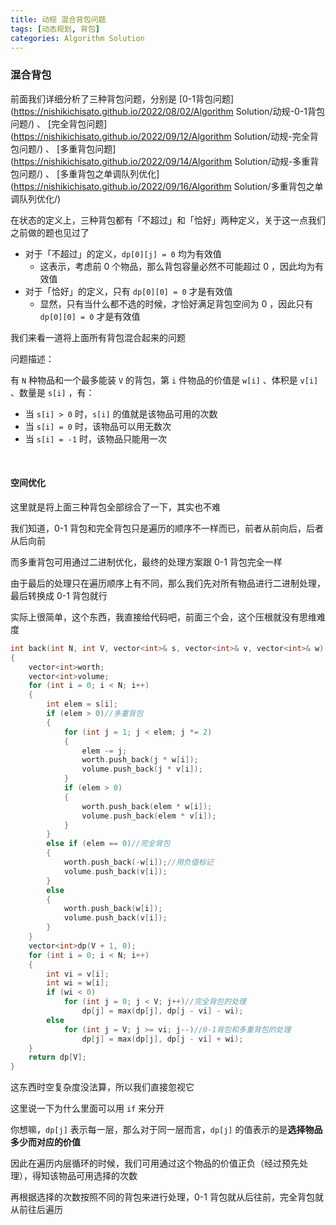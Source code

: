 ```yaml
---
title: 动规 混合背包问题
tags: [动态规划, 背包]
categories: Algorithm Solution
---
```


### 混合背包

前面我们详细分析了三种背包问题，分别是 [0-1背包问题](https://nishikichisato.github.io/2022/08/02/Algorithm Solution/动规-0-1背包问题/) 、 [完全背包问题](https://nishikichisato.github.io/2022/09/12/Algorithm Solution/动规-完全背包问题/) 、 [多重背包问题](https://nishikichisato.github.io/2022/09/14/Algorithm Solution/动规-多重背包问题/) 、 [多重背包之单调队列优化](https://nishikichisato.github.io/2022/09/16/Algorithm Solution/多重背包之单调队列优化/) 

在状态的定义上，三种背包都有「不超过」和「恰好」两种定义，关于这一点我们之前做的题也见过了

* 对于「不超过」的定义，`dp[0][j] = 0` 均为有效值
  * 这表示，考虑前 0 个物品，那么背包容量必然不可能超过 0 ，因此均为有效值
* 对于「恰好」的定义，只有 `dp[0][0] = 0` 才是有效值
  * 显然，只有当什么都不选的时候，才恰好满足背包空间为 0 ，因此只有 `dp[0][0] = 0` 才是有效值

 我们来看一道将上面所有背包混合起来的问题

问题描述：

有 `N` 种物品和一个最多能装 `V` 的背包，第 `i` 件物品的价值是 `w[i]` 、体积是 `v[i]` 、数量是 `s[i]` ，有：

* 当 `s[i] > 0` 时，`s[i]` 的值就是该物品可用的次数
* 当 `s[i] = 0` 时，该物品可以用无数次
* 当 `s[i] = -1` 时，该物品只能用一次

​	 

#### 空间优化

这里就是将上面三种背包全部综合了一下，其实也不难

我们知道，0-1 背包和完全背包只是遍历的顺序不一样而已，前者从前向后，后者从后向前

而多重背包可用通过二进制优化，最终的处理方案跟 0-1 背包完全一样

由于最后的处理只在遍历顺序上有不同，那么我们先对所有物品进行二进制处理，最后转换成 0-1 背包就行

实际上很简单，这个东西，我直接给代码吧，前面三个会，这个压根就没有思维难度

```cpp
int back(int N, int V, vector<int>& s, vector<int>& v, vector<int>& w)
{
    vector<int>worth;
    vector<int>volume;
    for (int i = 0; i < N; i++)
    {
        int elem = s[i];
        if (elem > 0)//多重背包
        {
            for (int j = 1; j < elem; j *= 2)
            {
                elem -= j;
                worth.push_back(j * w[i]);
                volume.push_back(j * v[i]);
            }
            if (elem > 0)
            {
                worth.push_back(elem * w[i]);
                volume.push_back(elem * v[i]);
            }
        }
        else if (elem == 0)//完全背包
        {
            worth.push_back(-w[i]);//用负值标记
            volume.push_back(v[i]);
        }
        else
        {
            worth.push_back(w[i]);
            volume.push_back(v[i]);
        }
    }
    vector<int>dp(V + 1, 0);
    for (int i = 0; i < N; i++)
    {
        int vi = v[i];
        int wi = w[i];
        if (wi < 0)
            for (int j = 0; j < V; j++)//完全背包的处理
                dp[j] = max(dp[j], dp[j - vi] - wi);
        else
            for (int j = V; j >= vi; j--)//0-1背包和多重背包的处理
                dp[j] = max(dp[j], dp[j - vi] + wi);
    }
    return dp[V];
}
```

这东西时空复杂度没法算，所以我们直接忽视它

这里说一下为什么里面可以用 `if` 来分开

你想嘛，`dp[j]` 表示每一层，那么对于同一层而言，`dp[j]` 的值表示的是**选择物品多少而对应的价值**

因此在遍历内层循环的时候，我们可用通过这个物品的价值正负（经过预先处理），得知该物品可用选择的次数

再根据选择的次数按照不同的背包来进行处理，0-1 背包就从后往前，完全背包就从前往后遍历

